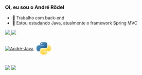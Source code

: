 ### Oi, eu sou o André Rödel

- 🔭 Trabalho com back-end 
- 🌱 Estou estudando Java, atualmente o framework Spring MVC

 <div>
  <a href="https://github.com/Andrac0">
  <img height="172em" src="https://github-readme-stats.vercel.app/api?username=Andrac0&show_icons=true&theme=tokyonight&include_all_commits=true&count_private=true"/>
  <img height="172em" src="https://github-readme-stats.vercel.app/api/top-langs/?username=Andrac0&layout=compact&langs_count=7&theme=tokyonight"/>
</div>
  
<div style="display: inline_block"><br>
  <img align="center" alt="André-Java" height="50" width="60" src="https://cdn.jsdelivr.net/gh/devicons/devicon/icons/java/java-original-wordmark.svg">
  <img align="center" alt="Rafa-Python" height="50" width="60" src="https://raw.githubusercontent.com/devicons/devicon/master/icons/python/python-original.svg">
</div>
  
##
  
<div>
  
  <a href = "mailto:andrelimarodel@gmail.com"><img src="https://img.shields.io/badge/-Gmail-%23333?style=for-the-badge&logo=gmail&logoColor=white" target="_blank"></a>
  <a href="https://www.linkedin.com/in/rafaella-ballerini-45875016a" target="_blank"><img src="https://img.shields.io/badge/-LinkedIn-%230077B5?style=for-the-badge&logo=linkedin&logoColor=white" target="_blank"></a> 
  
</div>
